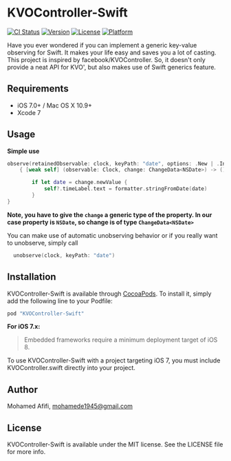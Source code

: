 # KVOController-Swift

[![CI Status](http://img.shields.io/travis/mohamede1945/KVOController-Swift.svg?style=flat)](https://travis-ci.org/mohamede1945/KVOController-Swift)
[![Version](https://img.shields.io/cocoapods/v/KVOController-Swift.svg?style=flat)](http://cocoapods.org/pods/KVOController-Swift)
[![License](https://img.shields.io/cocoapods/l/KVOController-Swift.svg?style=flat)](http://cocoapods.org/pods/KVOController-Swift)
[![Platform](https://img.shields.io/cocoapods/p/KVOController-Swift.svg?style=flat)](http://cocoapods.org/pods/KVOController-Swift)

Have you ever wondered if you can implement a generic key-value observing for Swift. It makes your life easy and saves you a lot of casting.
This project is inspired by facebook/KVOController. So, it doesn't only provide a neat API for KVO', but also makes use of Swift generics feature.

## Requirements

- iOS 7.0+ / Mac OS X 10.9+
- Xcode 7

## Usage

**Simple use**
```Swift
observe(retainedObservable: clock, keyPath: "date", options: .New | .Initial)
    { [weak self] (observable: Clock, change: ChangeData<NSDate>) -> () in

        if let date = change.newValue {
            self?.timeLabel.text = formatter.stringFromDate(date)
        }
}
```
**Note, you have to give the `change` a generic type of the property. In our case property is `NSDate`, so change is of type `ChangeData<NSDate>`**


You can make use of automatic unobserving behavior or if you really want to unobserve, simply call
```Swift
  unobserve(clock, keyPath: "date")
```


## Installation

KVOController-Swift is available through [CocoaPods](http://cocoapods.org). To install
it, simply add the following line to your Podfile:

```ruby
pod "KVOController-Swift"
```

**For iOS 7.x:**

> Embedded frameworks require a minimum deployment target of iOS 8.

To use KVOController-Swift with a project targeting iOS 7, you must include KVOController.swift directly into your project.


## Author

Mohamed Afifi, mohamede1945@gmail.com

## License

KVOController-Swift is available under the MIT license. See the LICENSE file for more info.
